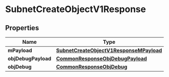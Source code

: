 

# SubnetCreateObjectV1Response

## Properties

Name | Type | Description | Notes
------------ | ------------- | ------------- | -------------
**mPayload** | [**SubnetCreateObjectV1ResponseMPayload**](SubnetCreateObjectV1ResponseMPayload.md) |  | 
**objDebugPayload** | [**CommonResponseObjDebugPayload**](CommonResponseObjDebugPayload.md) |  |  [optional]
**objDebug** | [**CommonResponseObjDebug**](CommonResponseObjDebug.md) |  |  [optional]




